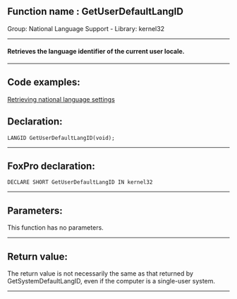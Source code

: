 
## Function name : GetUserDefaultLangID
Group: National Language Support - Library: kernel32    
***  


#### Retrieves the language identifier of the current user locale.
***  


## Code examples:
[Retrieving national language settings](../../samples/sample_077.md)  

## Declaration:
```foxpro  
LANGID GetUserDefaultLangID(void);  
```  
***  


## FoxPro declaration:
```foxpro  
DECLARE SHORT GetUserDefaultLangID IN kernel32  
```  
***  


## Parameters:
This function has no parameters.  
***  


## Return value:
The return value is not necessarily the same as that returned by GetSystemDefaultLangID, even if the computer is a single-user system.  
***  

